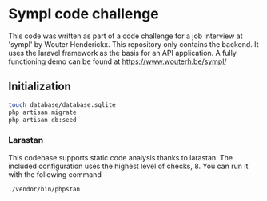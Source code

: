 # Sympl code challenge

This code was written as part of a code challenge for a job interview at 'sympl' by Wouter Henderickx. This repository only contains the backend. It uses the laravel framework as the basis for an API application. A fully functioning demo can be found at https://www.wouterh.be/sympl/

## Initialization
```bash
touch database/database.sqlite
php artisan migrate
php artisan db:seed
```

### Larastan

This codebase supports static code analysis thanks to larastan. The included configuration uses the highest level of checks, 8. You can run it with the following command

``` bash
./vendor/bin/phpstan
```

